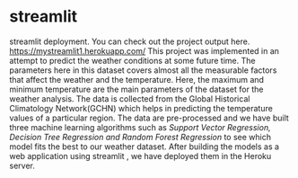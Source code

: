 # streamlit
streamlit deployment. You can check out the project output here.
https://mystreamlit1.herokuapp.com/ 
This project was implemented in an attempt to predict the weather conditions at some future time. The parameters here in this dataset covers almost all the measurable factors that affect the weather and the temperature. Here, the maximum and minimum temperature are the main parameters of the dataset for the weather analysis. The data is collected from the Global Historical Climatology Network(GCHN) which helps in predicting the temperature values of a particular region. The data are pre-processed and we have built three machine learning algorithms such as *Support Vector Regression, Decision Tree Regression and Random Forest Regression* to see which model fits the best to our weather dataset. After building the models as a web application using streamlit , we have deployed them in the Heroku server.
